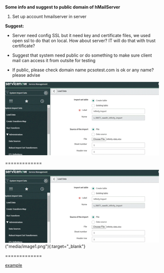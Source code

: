 **Some info and suggest to public domain of hMailServer**

1. Set up account hmailserver in server

**Suggest:**

- Server need config SSL but it need key and certificate files, we used open ssl to do that on local. How about server? IT will do that with trust certificate?

- Suggest that system need public or do something to make sure client mail can access it from outsite for testing

- If public, please check domain name pcsotest.com is ok or any name? please advise

<a href="media/image1.png" target="_blank"><img src="media/image1.png"></a>
<p>=============</p>
<img src="media/image1.png">("media/image1.png"){:target="_blank"}

<p>=============</p>

<a href="https://www.google.com/" target="_blank">example</a>